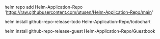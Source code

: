 helm repo add  Helm-Application-Repo 'https://raw.githubusercontent.com/utusen/Helm-Application-Repo/main'

helm install github-repo-release-todo Helm-Application-Repo/todochart

helm install github-repo-release-guest Helm-Application-Repo/Guestbook